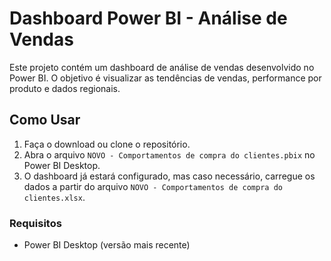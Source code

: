 # Dashboard Power BI - Análise de Vendas

Este projeto contém um dashboard de análise de vendas desenvolvido no Power BI. O objetivo é visualizar as tendências de vendas, performance por produto e dados regionais.

## Como Usar

1. Faça o download ou clone o repositório.
2. Abra o arquivo `NOVO - Comportamentos de compra do clientes.pbix` no Power BI Desktop.
3. O dashboard já estará configurado, mas caso necessário, carregue os dados a partir do arquivo `NOVO - Comportamentos de compra do clientes.xlsx`.

### Requisitos

- Power BI Desktop (versão mais recente)
